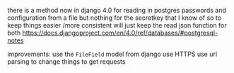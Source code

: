 there is a method now in django 4.0 for reading in postgres passwords and configuration from a file but nothing for the secretkey that I know of so to keep things easier /more consistent will just keep the read json function for both
https://docs.djangoproject.com/en/4.0/ref/databases/#postgresql-notes




improvements:
use the `FileField` model from django
use HTTPS
use url parsing to change things to get requests

